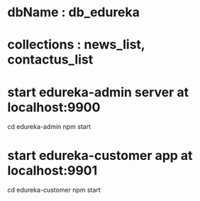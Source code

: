 # dbName : db_edureka
# collections : news_list, contactus_list

# start edureka-admin server at localhost:9900

cd edureka-admin
npm start

# start edureka-customer app at localhost:9901

cd edureka-customer
npm start

